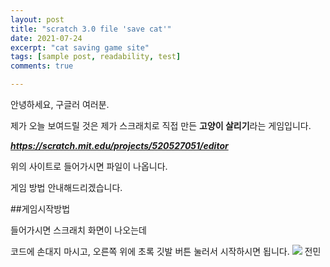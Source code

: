 ```yaml
---
layout: post
title: "scratch 3.0 file 'save cat'"
date: 2021-07-24
excerpt: "cat saving game site"
tags: [sample post, readability, test]
comments: true

---
```


안녕하세요, 구글러 여러분.

제가 오늘 보여드릴 것은 제가 스크래치로 직접 만든 **고양이 살리기**라는 게임입니다.

***https://scratch.mit.edu/projects/520527051/editor***

위의 사이트로 들어가시면 파일이 나옵니다.

게임 방법 안내해드리겠습니다.

##게임시작방법

들어가시면 스크래치 화면이 나오는데

코드에 손대지 마시고, 오른쪽 위에 초록 깃발 버튼 눌러서 시작하시면 됩니다.
<img src="assets/img/녹색 깃발 설명.jpg"></img>
전민
